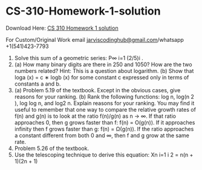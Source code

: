 # CS-310-Homework-1-solution

Download Here: [CS 310 Homework 1 solution](https://jarviscodinghub.com/assignment/cs-310-homework-1-solution/)

For Custom/Original Work email jarviscodinghub@gmail.com/whatsapp +1(541)423-7793

1. Solve this sum of a geometric series: P∞
i=1
(2/5)i
.
2. (a) How many binary digits are there in 250 and 1050? How are the two numbers related?
Hint: This is a question about logarithm.
(b) Show that loga
(x) = c ∗ logb
(x) for some constant c expressed only in terms of constants
a and b.
3. (a) Problem 5.19 of the textbook. Except in the obvious cases, give reasons for your ranking.
(b) Rank the following functions: log n, log(n
2
), log log n, and log2 n. Explain reasons for
your ranking.
You may find it useful to remember that one way to compare the relative growth rates of
f(n) and g(n) is to look at the ratio f(n)/g(n) as n → ∞. If that ratio approaches 0, then
g grows faster than f: f(n) = O(g(n)). If it approaches infinity then f grows faster than g:
f(n) = Ω(g(n)). If the ratio approaches a constant different from both 0 and ∞, then f and
g grow at the same rate.
4. Problem 5.26 of the textbook.
5. Use the telescoping technique to derive this equation:
Xn
i=1
i
2 =
n(n + 1)(2n + 1)
